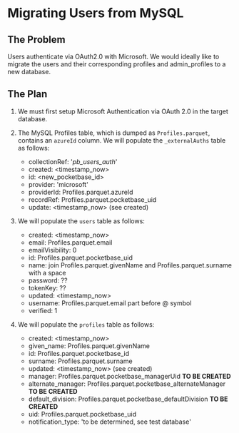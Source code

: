 # Migrating Users from MySQL

## The Problem

Users authenticate via OAuth2.0 with Microsoft. We would ideally like to migrate the users and their corresponding profiles and admin_profiles to a new database.

## The Plan

1. We must first setup Microsoft Authentication via OAuth 2.0 in the target database.

2. The MySQL Profiles table, which is dumped as `Profiles.parquet`, contains an `azureId` column. We will populate the `_externalAuths` table as follows:

    - collectionRef: '_pb_users_auth_'
    - created: <timestamp_now>
    - id: <new_pocketbase_id>
    - provider: 'microsoft'
    - providerId: Profiles.parquet.azureId
    - recordRef: Profiles.parquet.pocketbase_uid
    - update: <timestamp_now> (see created)

3. We will populate the `users` table as follows:

    - created: <timestamp_now>
    - email: Profiles.parquet.email
    - emailVisibility: 0
    - id: Profiles.parquet.pocketbase_uid
    - name: join Profiles.parquet.givenName and Profiles.parquet.surname with a space
    - password: ??
    - tokenKey: ??
    - updated: <timestamp_now>
    - username: Profiles.parquet.email part before @ symbol
    - verified: 1

4. We will populate the `profiles` table as follows:

    - created: <timestamp_now>
    - given_name: Profiles.parquet.givenName
    - id: Profiles.parquet.pocketbase_id
    - surname: Profiles.parquet.surname
    - updated: <timestamp_now> (see created)
    - manager: Profiles.parquet.pocketbase_managerUid **TO BE CREATED**
    - alternate_manager: Profiles.parquet.pocketbase_alternateManager **TO BE CREATED**
    - default_division: Profiles.parquet.pocketbase_defaultDivision **TO BE CREATED**
    - uid: Profiles.parquet.pocketbase_uid
    - notification_type: 'to be determined, see test database'
